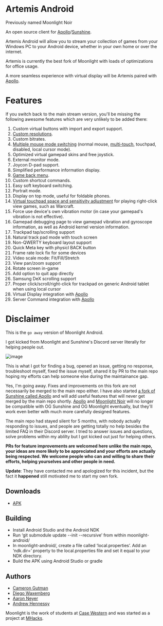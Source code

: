# Artemis Android

Previously named Moonlight Noir

An open source client for [Apollo](https://github.com/ClassicOldSong/Apollo)/[Sunshine](https://github.com/LizardByte/Sunshine).

Artemis Android will allow you to stream your collection of games from your Windows PC to your Android device,
whether in your own home or over the internet.

Artemis is currently the best fork of Moonlight with loads of optimizations for office usage.

A more seamless experience with virtual display will be Artemis paired with [Apollo](https://github.com/ClassicOldSong/Apollo).

# Features

If you switch back to the main stream version, you'll be missing the following awesome features which are very unlikely to be added there:

1. Custom virtual buttons with import and export support.
2. [Custom resolutions](https://github.com/moonlight-stream/moonlight-android/pull/1349).
3. Custom bitrates.
4. [Multiple mouse mode switching](https://github.com/moonlight-stream/moonlight-android/pull/1304) (normal mouse, [multi-touch](https://github.com/moonlight-stream/moonlight-android/pull/1364), touchpad, disabled, local cursor mode).
5. Optimized virtual gamepad skins and free joystick.
6. External monitor mode.
7. Joycon D-pad support.
8. Simplified performance information display.
9. [Game back menu](https://github.com/moonlight-stream/moonlight-android/pull/1171).
10. Custom shortcut commands.
11. Easy soft keyboard switching.
12. Portrait mode.
13. Display on top mode, useful for foldable phones.
14. [Virtual touchpad space and sensitivity adjustment](https://github.com/moonlight-stream/moonlight-android/issues/1348#issuecomment-2236344729) for playing right-click view games, such as Warcraft.
15. Force use device's own vibration motor (in case your gamepad's vibration is not effective).
16. Gamepad debugging page to view gamepad vibration and gyroscope information, as well as Android kernel version information.
17. Trackpad tap/scrolling support
18. Natural track pad mode with touch screen
19. Non-QWERTY keyboard layout support
20. Quick Meta key with physicl BACK button
21. Frame rate lock fix for some devices
22. Video scale mode: Fit/Fill/Stretch
23. View pan/zoom support
24. Rotate screen in-game
25. Add option to quit app directly
26. Samsung DeX scrolling support
27. Proper click/scroll/right-click for trackpad on generic Android tablet when using local cursor
28. Virtual Display integration with [Apollo](https://github.com/ClassicOldSong/Apollo)
29. Server Command integration with [Apollo](https://github.com/ClassicOldSong/Apollo)

# Disclaimer

This is the `go away` version of Moonlight Android.

I got kicked from Moonlight and Sunshine's Discord server literally for helping people out.

![image](https://github.com/user-attachments/assets/f01fc57f-5199-4495-9b96-68cfa017b7ff)

This is what I got for finding a bug, opened an issue, getting no response, troubleshoot myself, fixed the issue myself, shared it by PR to the main repo hoping my efforts can help someone else during the maintainance gap.

Yes, I'm going away. Fixes and improvements on this fork are not necessarily be merged to the main repo either. I have also started [a fork of Sunshine called Apollo](https://github.com/ClassicOldSong/Apollo) and will add useful features that will never get merged by the main repo shortly. [Apollo](https://github.com/ClassicOldSong/Apollo) and [Moonlight Noir](https://github.com/ClassicOldSong/moonlight-android) will no longer be compatible with OG Sunshine and OG Moonlight eventually, but they'll work even better with much more carefully designed features.

The main repo had stayed silent for 5 months, with nobody actually responding to issues, and people are getting totally no help besides the limited FAQ in their Discord server. I tried to answer issues and questions, solve problems within my ablilty but I got kicked out just for helping others.

**PRs for feature improvements are welcomed here unlike the main repo, your ideas are more likely to be appreciated and your efforts are actually being respected. We welcome people who can and willing to share their efforts, helping yourselves and other people in need.**

**Update**: They have contacted me and apologized for this incident, but the fact it **happened** still motivated me to start my own fork.

## Downloads
* [APK](https://github.com/ClassicOldSong/moonlight-android/releases)

## Building
* Install Android Studio and the Android NDK
* Run ‘git submodule update --init --recursive’ from within moonlight-android/
* In moonlight-android/, create a file called ‘local.properties’. Add an ‘ndk.dir=’ property to the local.properties file and set it equal to your NDK directory.
* Build the APK using Android Studio or gradle

## Authors

* [Cameron Gutman](https://github.com/cgutman)  
* [Diego Waxemberg](https://github.com/dwaxemberg)  
* [Aaron Neyer](https://github.com/Aaronneyer)  
* [Andrew Hennessy](https://github.com/yetanothername)

Moonlight is the work of students at [Case Western](http://case.edu) and was
started as a project at [MHacks](http://mhacks.org).

